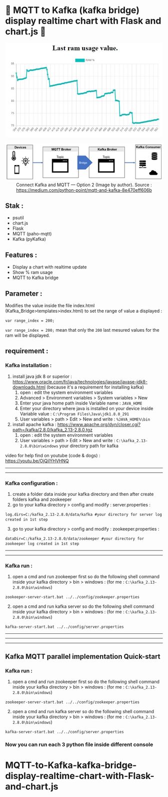 # 🚀 MQTT to Kafka (kafka bridge) display realtime chart with Flask and chart.js 🚀

<div align="center">

![Alt text](./Last_Ram_Usage_Value.jpg "Screenshot1")
<br></br>
![Alt text](./KAFKA_Bridge/Kafka_bridge.png "Screenshot")
Connect Kafka and MQTT — Option 2 (Image by author). Source : https://medium.com/python-point/mqtt-and-kafka-8e470eff606b
</div>

## Stak :
* psutil
* chart.js
* Flask
* MQTT (paho-mqtt)
* Kafka (pyKafka)

## Features :
* Display a chart with realtime update
* Show % ram usage
* MQTT to Kafka bridge

## Parameter :
Modifies the value inside the file index.html (Kafka_Bridge>templates>index.html) to set the range of value a displayed :
```
var range_index = 200;
```
`var range_index = 200;` mean that only the `200` last mesured values for the ram will be displayed.

## requirement :
### Kafka installation :
1. install java jdk 8 or superior : https://www.oracle.com/fr/java/technologies/javase/javase-jdk8-downloads.html (because it's a requirement for installing kafka)
    1. open : edit the system environment variables
    1. Advanced > Environment variables > System variables > New
    1. Enter your java home path inside Variable name : `JAVA_HOME`
    1. Enter your directory where java is installed on your device inside Variable value : `C:\Program Files\Java\jdk1.8.0_291` 
    1. User variables > path > Edit > New and write : `%JAVA_HOME%\bin`
1. install apache kafka : https://www.apache.org/dyn/closer.cgi?path=/kafka/2.8.0/kafka_2.13-2.8.0.tgz
   1. open : edit the system environment variables
   1. User variables > path > Edit > New and write : `C:\kafka_2.13-2.8.0\bin\windows` your directory path for kafka

video for help find on youtube (code & dogs) : https://youtu.be/OjQilYHVHNQ
___
___

### Kafka configuration :
1. create a folder data inside your kafka directory and then after create folders kafka and zookeeper
1. go to your kafka directory > config and modify : server.properties :
```shell 
log.dirs=C:/kafka_2.13-2.8.0/data/kafka #your directory for server log created in 1st step 
```
3. go to your kafka directory > config and modify : zookeeper.properties :
```shell
dataDir=C:/kafka_2.13-2.8.0/data/zookeeper #your directory for zookeeper log created in 1st step 
```
___
___
### Kafka run :
1. open a cmd and run zookeeper first so do the following shell command inside your kafka directory > bin > windows : (for me : `C:\kafka_2.13-2.8.0\bin\windows`)
```shell
zookeeper-server-start.bat ../../config/zookeeper.properties
```
2. open a cmd and run kafka server so do the following shell command inside your kafka directory > bin > windows : (for me : `C:\kafka_2.13-2.8.0\bin\windows`)
```shell
kafka-server-start.bat ../../config/server.properties
```

___
___
___
## Kafka MQTT parallel implementation Quick-start
### Kafka run :
1. open a cmd and run zookeeper first so do the following shell command inside your kafka directory > bin > windows : (for me : `C:\kafka_2.13-2.8.0\bin\windows`)
```shell
zookeeper-server-start.bat ../../config/zookeeper.properties
```
2. open a cmd and run kafka server so do the following shell command inside your kafka directory > bin > windows : (for me : `C:\kafka_2.13-2.8.0\bin\windows`)
```shell
kafka-server-start.bat ../../config/server.properties
```

### Now you can run each 3 python file inside different console

# MQTT-to-Kafka-kafka-bridge-display-realtime-chart-with-Flask-and-chart.js
